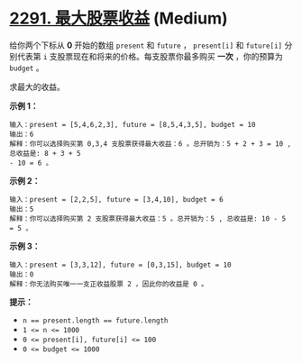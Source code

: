 # [2291. 最大股票收益][link] (Medium)

[link]: https://leetcode.cn/problems/maximum-profit-from-trading-stocks/

给你两个下标从 **0** 开始的数组 `present` 和 `future` ， `present[i]` 和 `future[i]` 分别代表第 `i` 
支股票现在和将来的价格。每支股票你最多购买 **一次** ，你的预算为 `budget` 。

求最大的收益。

**示例 1：**

```
输入：present = [5,4,6,2,3], future = [8,5,4,3,5], budget = 10
输出：6
解释：你可以选择购买第 0,3,4 支股票获得最大收益：6 。总开销为：5 + 2 + 3 = 10 , 总收益是: 8 + 3 + 5 
- 10 = 6 。
```

**示例 2：**

```
输入：present = [2,2,5], future = [3,4,10], budget = 6
输出：5
解释：你可以选择购买第 2 支股票获得最大收益：5 。总开销为：5 , 总收益是: 10 - 5 = 5 。
```

**示例 3：**

```
输入：present = [3,3,12], future = [0,3,15], budget = 10
输出：0
解释：你无法购买唯一一支正收益股票 2 ，因此你的收益是 0 。
```

**提示：**

- `n == present.length == future.length`
- `1 <= n <= 1000`
- `0 <= present[i], future[i] <= 100`
- `0 <= budget <= 1000`
